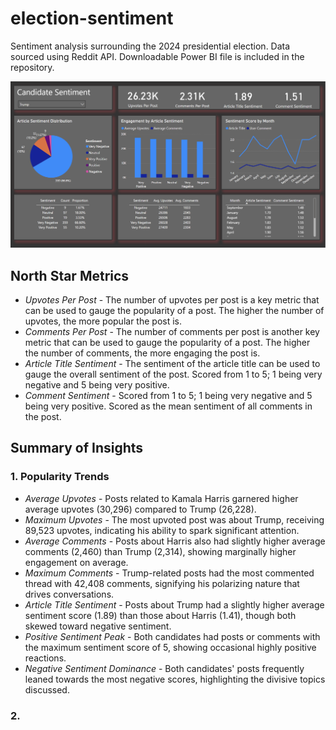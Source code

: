 # election-sentiment
 Sentiment analysis surrounding the 2024 presidential election. Data sourced using Reddit API. Downloadable Power BI file is included in the repository. 

![Candidate Sentiment Dashboard](images/dashboard.png)

## North Star Metrics
- *Upvotes Per Post* - The number of upvotes per post is a key metric that can be used to gauge the popularity of a post. The higher the number of upvotes, the more popular the post is.
- *Comments Per Post* - The number of comments per post is another key metric that can be used to gauge the popularity of a post. The higher the number of comments, the more engaging the post is.
- *Article Title Sentiment* - The sentiment of the article title can be used to gauge the overall sentiment of the post. Scored from 1 to 5; 1 being very negative and 5 being very positive.
- *Comment Sentiment* - Scored from 1 to 5; 1 being very negative and 5 being very positive. Scored as the mean sentiment of all comments in the post.

## Summary of Insights
### 1. Popularity Trends
- *Average Upvotes* - Posts related to Kamala Harris garnered higher average upvotes (30,296) compared to Trump (26,228).
- *Maximum Upvotes* - The most upvoted post was about Trump, receiving 89,523 upvotes, indicating his ability to spark significant attention.
- *Average Comments* - Posts about Harris also had slightly higher average comments (2,460) than Trump (2,314), showing marginally higher engagement on average.
- *Maximum Comments* - Trump-related posts had the most commented thread with 42,408 comments, signifying his polarizing nature that drives conversations.
- *Article Title Sentiment* - Posts about Trump had a slightly higher average sentiment score (1.89) than those about Harris (1.41), though both skewed toward negative sentiment.
- *Positive Sentiment Peak* - Both candidates had posts or comments with the maximum sentiment score of 5, showing occasional highly positive reactions.
- *Negative Sentiment Dominance* - Both candidates' posts frequently leaned towards the most negative scores, highlighting the divisive topics discussed.
### 2. 
